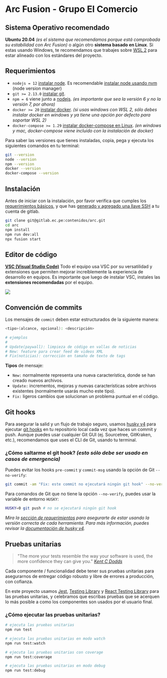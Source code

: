 # Arc Fusion - Grupo El Comercio

## Sistema Operativo recomendado

**Ubuntu 20.04** _(es el sistema que recomendamos porque está comprobada su estabilidad con Arc Fusion)_ o algún otro **sistema basado en Linux**.
Si estas usando Windows, te recomendamos que trabajes sobre [WSL 2](https://docs.microsoft.com/en-us/windows/wsl/install-win10) para estar alineado con los estándares del proyecto.

## Requerimientos

- `nodejs = 12` [instalar node](https://nodejs.org/en/). Es recomendable [instalar node usando nvm](https://github.com/nvm-sh/nvm) (node version manager)
- `git >= 2.13.0` [instalar git](https://git-scm.com/downloads).
- `npm = 6` viene junto a [nodejs](https://nodejs.org/en/). _(es importante que sea la versión 6 y no la versión 7, por ahora)_
- `docker >= 20` [instalar docker](https://docs.docker.com/get-docker/). _(si usas windows con WSL 2, sólo debes instalar docker en windows y ya tiene una opción por defecto para soportar WSL 2)_
- `docker-compose >= 1.29` [instalar docker-compose en Linux](https://docs.docker.com/compose/install/#install-compose). _(en windows y mac, docker-compose viene incluido con la instalación de docker)_

Para saber las versiones que tienes instaladas, copia, pega y ejecuta los siguientes comandos en tu terminal:

```bash
git --version
node --version
npm --version
docker --version
docker-compose --version
```

## Instalación

Antes de iniciar con la instalación, por favor verifica que cumples los [requerimientos básicos](#requerimientos), y que has [generado y agregado una llave SSH](https://docs.gitlab.com/ee/ssh/#generate-an-ssh-key-pair) a tu cuenta de gitlab.

```bash
git clone git@gitlab.ec.pe:contenidos/arc.git
cd arc
npm install
npm run dev:all
npx fusion start
```

## Editor de código

[**VSC (Visual Studio Code)**](https://code.visualstudio.com/download)
Todo el equipo usa VSC por su versatilidad y extensiones que permiten mejorar increíblemente la experiencia de desarrollo en equipos.
Es importante que luego de instalar VSC, instales las **extensiones recomendadas** por el equipo.

![](https://i.ibb.co/x2kSP4w/exts.png)

## Convención de commits

Los mensajes de `commit` deben estar estructurados de la siguiente manera:

```bash
<tipo>(alcance, opcional): <descripción>

# ejemplos
#
# Update(paywall): limpieza de código en vallas de noticias
# New: feature para crear feed de videos XML
# Fix(noticias): corrección en tamaño de texto de tags
```

**Tipos** de mensaje:

- `New:` normalmente representa una nueva característica, donde se han creado nuevos archivos.
- `Update:` incrementos, mejoras y nuevas características sobre archivos existentes (normalmente usarás mucho este tipo).
- `Fix:` ligeros cambios que solucionan un problema puntual en el código.

## Git hooks

Para asegurar la salid y un flujo de trabajo seguro, usamos [husky v4](https://typicode.github.io/husky/) para ejecutar [git hooks](https://git-scm.com/docs/githooks) en tu repositorio local cada vez que haces un commit y push.
Aunque puedes usar cualquier Git GUI (ej. Sourcetree, GitKraken, etc.), recomendamos que uses el CLI de Git, usando tu terminal.

### ¿Cómo saltarme el git hook? _(esto sólo debe ser usado en casos de emergencia)_

Puedes evitar los hooks `pre-commit` y `commit-msg` usando la opción de Git `--no-verify`:

```bash
git commit -am "Fix: este commit no ejecutará ningún git hook" --no-verify
```

Para comandos de Git que no tiene la opción `--no-verify`, puedes usar la variable de entorno `HUSKY`:

```bash
HUSKY=0 git push # no se ejecutará ningún git hook
```

_Mira la [sección de requerimientos](#requerimientos) para asegurarte de estar usando la versión correcta de cada herramienta._
_Para más información, puedes revisar la [documentación de husky v4](https://github.com/typicode/husky/tree/master)._

## Pruebas unitarias

> "The more your tests resemble the way your software is used, the more confidence they can give you." _[Kent C Dodds](https://twitter.com/kentcdodds/status/977018512689455106)_

Cada componente / funcionalidad debe tener sus pruebas unitarias para asegurarnos de entregar código robusto y libre de errores a producción, con cofianza.

En este proyecto usamos [Jest](https://jestjs.io/), [Testing Library](https://testing-library.com/docs/) y [React Testing Library](https://testing-library.com/docs/react-testing-library/intro) para las pruebas unitarias, y celebramos que escribas pruebas que se acerquen lo más posible a como los componentes son usados por el usuario final.

### ¿Cómo ejecutar las pruebas unitarias?

```bash
# ejecuta las pruebas unitarias
npm run test

# ejecuta las pruebas unitarias en modo watch
npm run test:watch

# ejecuta las pruebas unitarias con coverage
npm run test:coverage

# ejecuta las pruebas unitarias en modo debug
npm run test:debug
```
